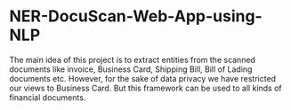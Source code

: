 # NER-DocuScan-Web-App-using-NLP
The main idea of this project is to extract entities from the scanned documents like invoice, Business Card, Shipping Bill, Bill of Lading documents etc. However, for the sake of data privacy we have restricted our views to Business Card. But this framework can be used to all kinds of financial documents.
